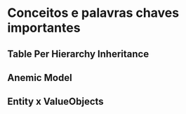 # Conceitos e palavras chaves importantes

## Table Per Hierarchy Inheritance

## Anemic Model

## Entity x ValueObjects

